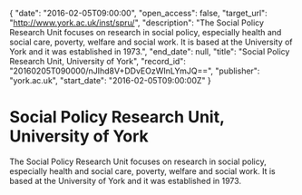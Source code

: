 {
  "date": "2016-02-05T09:00:00", 
  "open_access": false, 
  "target_url": "http://www.york.ac.uk/inst/spru/", 
  "description": "The Social Policy Research Unit focuses on research in social policy, especially health and social care, poverty, welfare and social work. It is based at the University of York and it was established in 1973.", 
  "end_date": null, 
  "title": "Social Policy Research Unit, University of York", 
  "record_id": "20160205T090000/nJIhd8V+DDvEOzWInLYmJQ==", 
  "publisher": "york.ac.uk", 
  "start_date": "2016-02-05T09:00:00Z"
}

# Social Policy Research Unit, University of York

The Social Policy Research Unit focuses on research in social policy, especially health and social care, poverty, welfare and social work. It is based at the University of York and it was established in 1973.